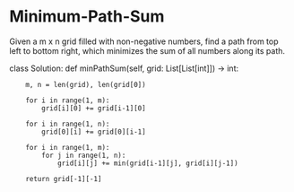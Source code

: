 # Minimum-Path-Sum

Given a m x n grid filled with non-negative numbers, find a path from top left to bottom right, which minimizes the sum of all numbers along its path.

class Solution:
    def minPathSum(self, grid: List[List[int]]) -> int:
            
        
        m, n = len(grid), len(grid[0])
        
        for i in range(1, m):
            grid[i][0] += grid[i-1][0]
        
        for i in range(1, n):
            grid[0][i] += grid[0][i-1]
        
        for i in range(1, m):
            for j in range(1, n):
                grid[i][j] += min(grid[i-1][j], grid[i][j-1])
        
        return grid[-1][-1]
    
        
